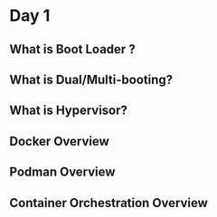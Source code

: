 # Day 1

## What is Boot Loader ?

## What is Dual/Multi-booting?

## What is Hypervisor?

## Docker Overview

## Podman Overview

## Container Orchestration Overview


